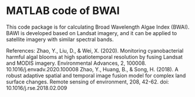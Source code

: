 # MATLAB code of BWAI
This code package is for calculating Broad Wavelength Algae Index (BWAI). BAWI is developed based on Landsat imagery, and it can be applied to satellite imagery with similar spectral bands.


References:
Zhao, Y., Liu, D., & Wei, X. (2020). Monitoring cyanobacterial harmful algal blooms at high spatiotemporal resolution by fusing Landsat and MODIS imagery. Environmental Advances, 2, 100008. 10.1016/j.envadv.2020.100008
Zhao, Y., Huang, B., & Song, H. (2018). A robust adaptive spatial and temporal image fusion model for complex land surface changes. Remote sensing of environment, 208, 42-62. doi: 10.1016/j.rse.2018.02.009
